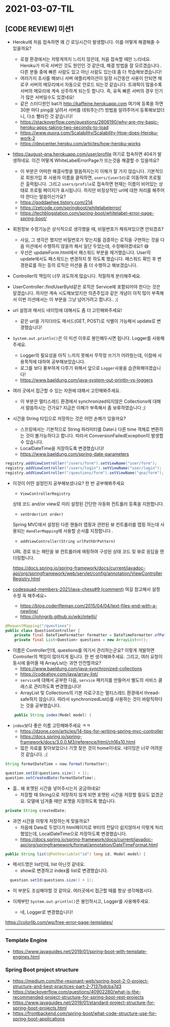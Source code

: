 # 2021-03-07-TIL

## [CODE REVIEW] 미션1

- Heroku에 처음 접속하면 꽤 긴 로딩시간이 발생합니다. 이를 어떻게 해결해줄 수 있을까요?

  - 로컬 환경에서는 저렇게까지 느리지 않은데, 처음 접속할 때만 느리네요. Heroku가 미국 서버인 것도 원인인 것 같은데, 해결 방법을 잘 모르겠습니다.. 다른 분들 중에 빠른 사람도 있고 아닌 사람도 있는데 좀 더 학습해보겠습니다!
  - 여러가지 조사를 해보니 서버 애플리케이션이 일정 시간동안 사용이 안되면 헤로쿠 서버의 메모리에서 자동으로 언로드 되는것 같습니다. 트래픽이 많을수록 서버의 메모리에 계속 상주하게 되는듯 합니다. 즉, 유독 빠른 서버의 경우 인기가 많은 서버일수도 있겠네요!
  - 같은 스터디원인 bat가 http://kaffeine.herokuapp.com 여기에 등록을 하면 30분 마다 ping을 날려서 서버를 데워주는(?) 방법을 알려주어서 등록해보았더니, 다소 빨라진 것 같습니다!
  - https://stackoverflow.com/questions/2606190/why-are-my-basic-heroku-apps-taking-two-seconds-to-load
  - https://www.quora.com/Scalability/Scalability-How-does-Heroku-work-2
  - https://devcenter.heroku.com/articles/how-heroku-works
- https://august-qna.herokuapp.com/user/profile 여기로 접속하면 404가 발생하네요. 이건 어떻게 WhiteLabelErrorPage가 뜨는것을 해결할 수 있을까요?

  - 이 부분은 어떠한 해결사항을 말씀하지는지 이해가 잘 가지 않습니다. 기본적으로 회원가입 후 사용자 이름을 클릭하면, `users/{userId}`로 이동하여 프로필은 출력됩니다. 그리고 `users/profile`로 접속하면 현재는 이름이 비어있는 상태로 프로필 페이지가 표시됩니다. 하지만 비정상적인 url에 대한 처리를 해주어야 한다는 말씀이신가요?
  - https://goddaehee.tistory.com/214
  - https://zetcode.com/springboot/whitelabelerror/
  - https://techblogstation.com/spring-boot/whitelabel-error-page-spring-boot/
- 회원정보 수정기능은 상식적으로 생각했을 때, 비밀번호가 채워져있으면 안되겠죠?

  - 사실, 그 생각은 했지만 비밀번호가 맞는지를 검증하는 로직을 구현하는 것을 다음 미션에서 수행하지 않을까 해서 일단 두었는데, 수정해야겠네요!! 😅
  - 우선은 updateForm.html에서 패스워드 부분을 제거했습니다. User의 update에서도 패스워드는 변경하지 못 하도록 했습니다. 패스워드 확인 후 변경완료를 하는 등의 로직은 미션을 좀 더 수행하고 해보겠습니다.
- Controller의 책임이 너무 과도하게 많습니다. 적절하게 분리해주세요.
- UserController::findUserById같은 로직은 Service에 포함되어야 한다는 것은 알겠습니다. 하지만 계속 시도해보았지만 의존주입과 같은 개념이 아직 많이 부족해서 이번 미션에서는 이 부분을 그냥 넘어가려고 합니다.. ;(
- url 설정과 메서드 네이밍에 대해서도 좀 더 고민해봐주세요!
  - 같은 url을 가지더라도 메서드(GET, POST)로 식별이 가능해서 update로 변경했습니다!
- `System.out.println()`은 이 미션 이후로 봉인해두시면 됩니다. Logger를 사용해주세요.

  - Logger의 필요성을 아직 느끼지 못해서 무작정 쓰기가 어려웠는데, 이참에 사용목적에 대하여 공부해보았습니다.
  - 로그를 보다 풍부하게 다루기 위해서 앞으로 `Logger`사용을 습관화해야겠습니다!
  - https://www.baeldung.com/java-system-out-println-vs-loggers
- 여러 곳에서 접근할 수 있는 자원에 대해서 고민해봐주세요.
  - 이 부분은 멀티스레드 환경에서 synchronized되지않은 Collections에 대해서 말씀하시는 건가요? 지금은 이해가 부족해서 좀 보류하였습니다 ;(
- 시간을 String 타입으로 저장하는 것은 어떤 손해가 있을까요?
  - 스프링에서는 기본적으로 String 파라미터를 Date나 다른 time 객체로 변환하는 것이 불가능하다고 합니다. 따라서 ConversionFailedException이 발생할 수 있습니다.
  - LocalDateTime을 저장하도록 변경했습니다!
  - https://www.baeldung.com/spring-date-parameters

```java
registry.addViewController("/users/form").setViewName("user/form");
registry.addViewController("/users/login").setViewName("user/login");
registry.addViewController("/questions/form").setViewName("qna/form");
```

- 이것이 어떤 설정인지 공부해보셨나요? 한 번 공부해봐주세요

  - `ViewControllerRegistry`

  상태 코드 and/or view로 미리 설정된 간단한 자동화 컨트롤러 등록을 지원합니다.

  - `setOrder(int order)`

  Spring MVC에서 설정된 다른 핸들러 맵핑과 관련된 뷰 컨트롤러를 맵핑 하는데 사용되는 `HandlerMapping`에 사용할 순서를 지정합니다 .

  - `addViewController(String urlPathOrPattern)`

  URL 경로 또는 패턴을 뷰 컨트롤러에 매핑하여 구성된 상태 코드 및 뷰로 응답을 렌더링합니다.

  https://docs.spring.io/spring-framework/docs/current/javadoc-api/org/springframework/web/servlet/config/annotation/ViewControllerRegistry.html

- [codesquad-members-2021/java-chess#9 (comment)](https://github.com/codesquad-members-2021/java-chess/pull/9#discussion_r572027344) 여길 참고해서 설정 수정 꼭 해주세요~
  - https://blog.coderifleman.com/2015/04/04/text-files-end-with-a-newline/
  - https://johngrib.github.io/wiki/intellij/

```java
@RequestMapping("/questions")
public class QuestionController {
    private final DateTimeFormatter formatter = DateTimeFormatter.ofPattern("yyyy-MM-dd HH:mm:ss");
    private final List<Question> questions = new ArrayList<>();
```

- 이름은 Controller인데, questions를 여기서 관리하는군요? 이렇게 개발하면 Controller의 책임이 많아지게 됩니다. 한 번 생각해봐주세요. 그리고, 여러 요청이 동시에 들어올 때 ArrayList는 과연 안전할까요?
  - https://www.baeldung.com/java-synchronized-collections
  - https://codeahoy.com/java/array-list/
  - `service`에 대해서 공부한 다음, `service` 패키지를 만들어서 별도의 서비스 클래스로 관리하도록 변경했습니다!
  - ArrayList 및 Collections의 기본 자료구조는 멀티스레드 환경에서 thread-safe하지 않습니다. 따라서 synchronizedList()를 사용하는 것이 바람직하다는 것을 공부했습니다.

```java
    public String index(Model model) {
```

- `index`보다 좋은 이름 고민해봐주세요 ㅋㅋ
  - https://dzone.com/articles/14-tips-for-writing-spring-mvc-controller
  - https://docs.spring.io/spring-framework/docs/3.0.0.M3/reference/html/ch16s10.html
  - 많은 자료를 찾아보았으나 기껏 찾은 것이 home이네요. 네이밍은 너무 어려운 것 같습니다. ;(

```java
String formatDateTime = now.format(formatter);

question.setId(questions.size() + 1);
question.setCreatedDate(formatDateTime);
```

- 흠.. 왜 포맷된 시간을 넣어주시는지 궁금하네요!
  - 저장할 때 String으로 저장하지 않게 되면 포맷된 시간을 저장할 필요도 없겠군요. 모델에 넘겨줄 때만 포맷을 지정하도록 했습니다.

```java
private String createdDate;
```

- 과연 시간을 이렇게 저장하는게 맞을까요?
  - 처음에 Date로 두었다가 html페이지로 부터의 전달이 쉽지않아서 이렇게 처리했었는데, LocalDateTime으로 저장하도록 변경했습니다.
  - https://docs.spring.io/spring-framework/docs/current/javadoc-api/org/springframework/format/annotation/DateTimeFormat.html

```java
public String list(@PathVariable("id") long id, Model model) {
```

- 메서드명은 list인데, list 아닌것 같네요.
  - show로 변경하고 index를 list로 변경했습니다.

```java
  question.setId(questions.size() + 1);
```

- 이 부분도 조심해야할 것 같아요. 여러곳에서 접근할 때를 항상 생각해봅시다.

- 이제부턴 `System.out.println()`은 봉인하시고, Logger를 사용해주세요.
  - 네, Logger로 변경했습니다!

https://colorlib.com/wp/free-error-page-templates/

---

### Template Engine

- https://www.javaguides.net/2019/01/spring-boot-with-template-engines.html

### Spring Boot project structure

- https://medium.com/the-resonant-web/spring-boot-2-0-project-structure-and-best-practices-part-2-7137bdcba7d3
- https://stackoverflow.com/questions/40902280/what-is-the-recommended-project-structure-for-spring-boot-rest-projects
- https://www.javaguides.net/2019/01/standard-project-structure-for-spring-boot-projects.html
- https://frontbackend.com/spring-boot/what-code-structure-use-for-spring-boot-applications